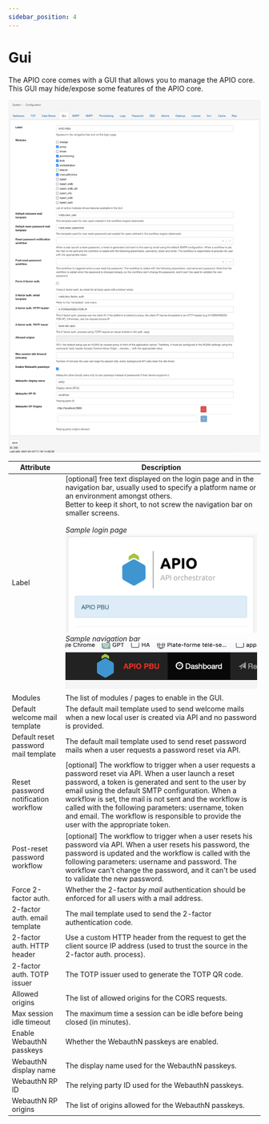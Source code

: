 ```yaml
---
sidebar_position: 4
---
```


# Gui

The APIO core comes with a GUI that allows you to manage the APIO core. This GUI may hide/expose some features of the APIO core.

![GUI](img/gui-config.png)

| Attribute | Description |
| --------- | ----------- |
| Label | [optional] free text displayed on the login page and in the navigation bar, usually used to specify a platform name or an environment amongst others.<br/>Better to keep it short, to not screw the navigation bar on smaller screens.<br/><br/><i>Sample login page</i><br/>![label-login](img/gui-label-login.png)<br/><i>Sample navigation bar</i><br/>![label-navbar](img/gui-label-navbar.png) |
| Modules | The list of modules / pages to enable in the GUI. |
| Default welcome mail template | The default mail template used to send welcome mails when a new local user is created via API and no password is provided. |
| Default reset password mail template | The default mail template used to send reset password mails when a user requests a password reset via API. |
| Reset password notification workflow | [optional] The workflow to trigger when a user requests a password reset via API. When a user launch a reset password, a token is generated and sent to the user by email using the default SMTP configuration. When a workflow is set, the mail is not sent and the workflow is called with the following parameters: username, token and email. The workflow is responsible to provide the user with the appropriate token. |
| Post-reset password workflow | [optional] The workflow to trigger when a user resets his password via API. When a user resets his password, the password is updated and the workflow is called with the following parameters: username and password. The workflow can't change the password, and it can't be used to validate the new password. |
| Force 2-factor auth. | Whether the 2-factor *by mail* authentication should be enforced for all users with a mail address. |
| 2-factor auth. email template | The mail template used to send the 2-factor authentication code. |
| 2-factor auth. HTTP header | Use a custom HTTP header from the request to get the client source IP address (used to trust the source in the 2-factor auth. process). |
| 2-factor auth. TOTP issuer | The TOTP issuer used to generate the TOTP QR code. |
| Allowed origins | The list of allowed origins for the CORS requests. |
| Max session idle timeout | The maximum time a session can be idle before being closed (in minutes). |
| Enable WebauthN passkeys | Whether the WebauthN passkeys are enabled. |
| WebauthN display name | The display name used for the WebauthN passkeys. |
| WebauthN RP ID | The relying party ID used for the WebauthN passkeys. |
| WebauthN RP origins | The list of origins allowed for the WebauthN passkeys. |